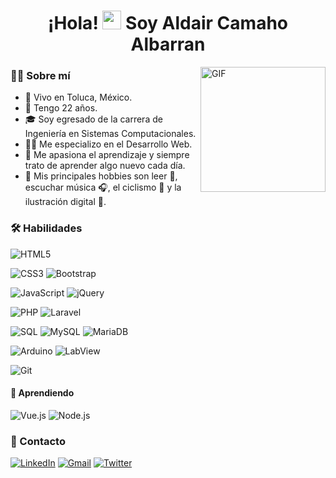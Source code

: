 <h1 align="center">
  ¡Hola! <img src="https://media.giphy.com/media/hvRJCLFzcasrR4ia7z/giphy.gif" width="30px" height="30px"> Soy Aldair Camaho Albarran
</h1>

<img align="right" alt="GIF" height="200px" src="https://media.giphy.com/media/juua9i2c2fA0AIp2iq/giphy.gif" />

### 👨‍💻 Sobre mí
* 📍 Vivo en Toluca, México.
* 🧒 Tengo 22 años.
* 🎓 Soy egresado de la carrera de Ingeniería en Sistemas Computacionales.
* 👨‍💻 Me especializo en el Desarrollo Web.
*  🧠 Me apasiona el aprendizaje y siempre trato de aprender algo nuevo cada día.
* 🧩 Mis principales hobbies son leer 📖, escuchar música 🎧, el ciclismo 🚴 y la ilustración digital 🎨.

### 🛠️ Habilidades
![HTML5](https://img.shields.io/badge/HTML5-E34F26?style=for-the-badge&logo=HTML5&logoColor=FFFFFF)

![CSS3](https://img.shields.io/badge/CSS3-264DE4?style=for-the-badge&logo=CSS3&logoColor=FFFFFF) 
![Bootstrap](https://img.shields.io/badge/Bootstrap-563D7C?style=for-the-badge&logo=Bootstrap&logoColor=FFFFFF)

![JavaScript](https://img.shields.io/badge/JavaScript-F0DB4F?style=for-the-badge&logo=JavaScript&logoColor=000000)
![jQuery](https://img.shields.io/badge/jQuery-0769AD?style=for-the-badge&logo=jquery&logoColor=FFFFFF)

![PHP](https://img.shields.io/badge/PHP-474A8A?style=for-the-badge&logo=PHP&logoColor=FFFFFF)
![Laravel](https://img.shields.io/badge/Laravel-FF291A?style=for-the-badge&logo=Laravel&logoColor=FFFFFF)

![SQL](https://img.shields.io/badge/SQL-1A1A82?style=for-the-badge&logoColor=FFFFFF)
![MySQL](https://img.shields.io/badge/MySQL-00758F?style=for-the-badge&logo=MySQL&logoColor=FFFFFF)
![MariaDB](https://img.shields.io/badge/MARIADB-8C5F3C?style=for-the-badge&logo=mariadb&logoColor=FFFFFF)

![Arduino](https://img.shields.io/badge/ARDUINO-3186a0?style=for-the-badge&logo=arduino&logoColor=FFFFFF)
![LabView](https://img.shields.io/badge/LabView-FFDD00?style=for-the-badge&logo=labview&logoColor=000000)

![Git](https://img.shields.io/badge/Git-F1202F?style=for-the-badge&logo=Git&logoColor=FFFFFF)

#### 🌱 Aprendiendo
![Vue.js](https://img.shields.io/badge/Vue.js-41B883?style=for-the-badge&logo=Vue.js&logoColor=34495E)
![Node.js](https://img.shields.io/badge/Node.js-6CC24A?style=for-the-badge&logo=Node.js&logoColor=FFFFFF)


### 💬 Contacto 
[![LinkedIn](https://img.shields.io/badge/LinkedIn-0A66C2?style=for-the-badge&logo=linkedin&logoColor=FFFFFF)](https://www.linkedin.com/in/aldaalbarran/)
[![Gmail](https://img.shields.io/badge/Gmail-C71610?style=for-the-badge&logo=gmail&logoColor=FFFFFF)](mailto:aldaalbarran.dev@gmail.com)
[![Twitter](https://img.shields.io/badge/Twitter-00ACEE?style=for-the-badge&logo=Twitter&logoColor=FFFFFF)](https://twitter.com/aldaalbarran)


